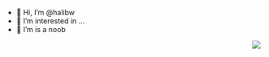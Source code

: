 - 👋 Hi, I’m @halibw
- 👀 I’m interested in ...
- 🌱 I’m is a noob

<img align="right" margin="top" src="https://github-readme-stats.vercel.app/api?username=halibw&hide=stars,issues&theme=tokyonight"/>

<!---
halibw/halibw is a ✨ special ✨ repository because its `README.md` (this file) appears on your GitHub profile.
You can click the Preview link to take a look at your changes.
--->
